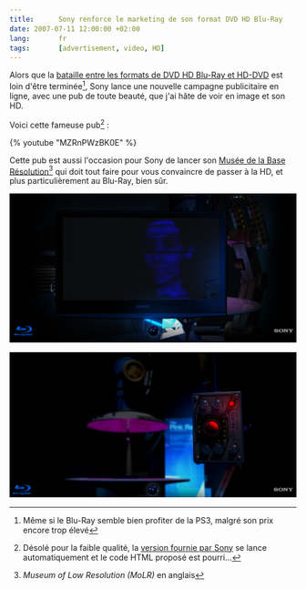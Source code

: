 ```yaml
---
title:      Sony renforce le marketing de son format DVD HD Blu-Ray
date: 2007-07-11 12:00:00 +02:00
lang:       fr
tags:       [advertisement, video, HD]
---
```


Alors que la [bataille entre les formats de DVD HD Blu-Ray et HD-DVD](http://www.marketing-planet.com/articles/dvd-marketing-war-sonyaeurotms-blu-ray-against-toshibaaeurotms-hd-dvd-91.html) est loin d'être terminée[^i1], Sony lance une nouvelle campagne publicitaire en ligne, avec une pub de toute beauté, que j'ai hâte de voir en image et son HD.

[^i1]: Même si le Blu-Ray semble bien profiter de la PS3, malgré son prix encore trop élevé

Voici cette fameuse pub[^1] :

{% youtube "MZRnPWzBK0E" %}

Cette pub est aussi l'occasion pour Sony de lancer son [Musée de la Base Résolution](http://www.blu-ray.sony-europe.com/)[^2] qui doit tout faire pour vous convaincre de passer à la HD, et plus particulièrement au Blu-Ray, bien sûr.

![](sony-bluray-mold1.png "Le Musée de la Base Résolution")

![](sony-bluray-mold2.png "Le Musée de la Base Résolution")

[^1]: Désolé pour la faible qualité, la [version fournie par Sony](http://www.blu-ray.sony-europe.com/player/player.php?lang=fr) se lance automatiquement et le code HTML proposé est pourri…

[^2]: *Museum of Low Resolution (MoLR)* en anglais
